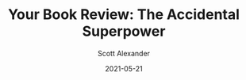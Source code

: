 ---
layout: podcast
title: "Your Book Review: The Accidental Superpower"
author: Scott Alexander
description: https://astralcodexten.substack.com/p/your-book-review-the-accidental-superpower
date: 2021-05-21
length: 13355935
duration: 3339
guid: your-book-review-the-accidental-superpower
---